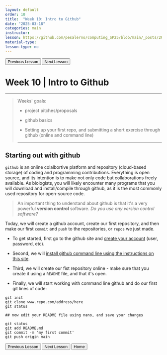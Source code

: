 ```yaml
---
layout: default
order: 10
title:  "Week 10: Intro to Github"
date: "2025-03-18"
categories: main
instructor: 
lesson: https://github.com/pesalerno/computing_SP25/blob/main/_posts/2025-02-25-7_Week_7.md
material-type: 
lesson-type: no
---
```


<a href="https://pesalerno.github.io/computing_SP25/main/2025/03/11/9_Week_9.html"><button>Previous Lesson</button></a>    <a href="https://pesalerno.github.io/computing_SP25/main/2025/03/11/11_Week_11.html"><button>Next Lesson</button></a> 

# Week 10 | Intro to Github

------------

>Weeks' goals: 
>
>- project pitches/proposals
>
>- github basics
>
>- Setting up your first repo, and submitting a short exercise through github (online and command line)
>
>-------------------------------

## Starting out with github

`github` is an online colalbortive platform and repository (cloud-based storage) of coding and programming contributions. Everything is open source, and its intention is to make not only code but collaborations freely available. As biologists, you will likely encounter many programs that you will download and install/compile through github, as it is the most commonly used repository for open-source code. 

> An important thing to understand about github is that it's a very powerful **version control** software. *Do you use any version control software?* 

Today, we will create a github account, create our first repository, and then make our first `commit` and `push` to the repositories, or `repos` we just made. 

- To get started, first go to the github site and [create your account](https://github.com/signup) (user, password, etc). 

- Second, we will [install github command line using the instructions on this site](https://gist.github.com/derhuerst/1b15ff4652a867391f03).

- Third, we will create our fist repository online - make sure that you create it using a `README` file, and that it's open. 

- Finally, we will start working with command line github and do our first git lines of code: 

```git
git init
git clone www.repo.com/address/here
git status

## now edit your README file using nano, and save your changes

git status
git add README.md
git commit -m 'my first commit'
git push origin main
``` 



<a href="https://pesalerno.github.io/computing_SP25/main/2025/03/11/9_Week_9.html"><button>Previous Lesson</button></a>    <a href="https://pesalerno.github.io/computing_SP25/main/2025/03/11/11_Week_11.html"><button>Next Lesson</button></a> 
<a href="https://pesalerno.github.io/computing_SP25/"><button>Home</button></a>  